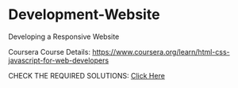 # Development-Website
Developing a Responsive Website

Coursera Course Details: https://www.coursera.org/learn/html-css-javascript-for-web-developers

CHECK THE REQUIRED SOLUTIONS:
[Click Here](https://anuragyadav365.github.io/HTML-CSS-JS-Learning/)
